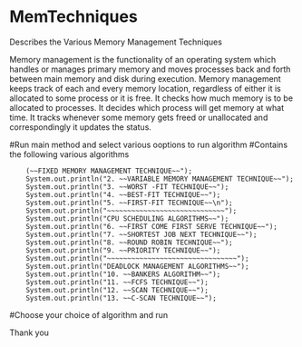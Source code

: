 # MemTechniques
 Describes the Various Memory Management Techniques

 Memory management is the functionality of an operating system which handles or manages primary memory and moves processes back and forth between main memory and disk during execution. Memory management keeps track of each and every memory location, regardless of either it is allocated to some process or it is free. It checks how much memory is to be allocated to processes. It decides which process will get memory at what time. It tracks whenever some memory gets freed or unallocated and correspondingly it updates the status.

 #Run main method and select various ooptions to run algorithm
 #Contains the following various algorithms

        (~~FIXED MEMORY MANAGEMENT TECHNIQUE~~");
        System.out.println("2. ~~VARIABLE MEMORY MANAGEMENT TECHNIQUE~~");
        System.out.println("3. ~~WORST -FIT TECHNIQUE~~");
        System.out.println("4. ~~BEST-FIT TECHNIQUE~~");
        System.out.println("5. ~~FIRST-FIT TECHNIQUE~~\n");
        System.out.println("~~~~~~~~~~~~~~~~~~~~~~~~~~~~~");
        System.out.println("CPU SCHEDULING ALGORITHMS~~");
        System.out.println("6. ~~FIRST COME FIRST SERVE TECHNIQUE~~");
        System.out.println("7. ~~SHORTEST JOB NEXT TECHNIQUE~~");
        System.out.println("8. ~~ROUND ROBIN TECHNIQUE~~");
        System.out.println("9. ~~PRIORITY TECHNIQUE~~");
        System.out.println("~~~~~~~~~~~~~~~~~~~~~~~~~~~~~~~~");
        System.out.println("DEADLOCK MANAGEMENT ALGORITHMS~~");
        System.out.println("10. ~~BANKERS ALGORITHM~~");
        System.out.println("11. ~~FCFS TECHNIQUE~~");
        System.out.println("12. ~~SCAN TECHNIQUE~~");
        System.out.println("13. ~~C-SCAN TECHNIQUE~~");

#Choose your choice of algorithm and run

Thank you
